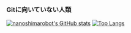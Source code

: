 ### Gitに向いていない人類
[![nanoshimarobot's GitHub stats](https://github-readme-stats.vercel.app/api?username=nanoshimarobot&theme=city_lights&show_icons=true)](https://github.com/nanoshimarobot/github-readme-stats)
[![Top Langs](https://github-readme-stats.vercel.app/api/top-langs/?username=nanoshimarobot&langs_count=8&theme=city_lights&show_icons=true)](https://github.com/nanoshimarobot/github-readme-stats)

<!--
**nanoshimarobot/nanoshimarobot** is a ✨ _special_ ✨ repository because its `README.md` (this file) appears on your GitHub profile.

Here are some ideas to get you started:

- 🔭 I’m currently working on ...
- 🌱 I’m currently learning ...
- 👯 I’m looking to collaborate on ...
- 🤔 I’m looking for help with ...
- 💬 Ask me about ...
- 📫 How to reach me: ...
- 😄 Pronouns: ...
- ⚡ Fun fact: ...
-->
